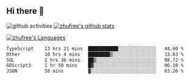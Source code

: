 ## Hi there 👋
![github activities](https://metrics.lecoq.io/zhufree?template=terminal)
[![zhufree's github stats](https://github-readme-stats.vercel.app/api?username=zhufree&show_icons=true&count_private=true)](https://github.com/anuraghazra/github-readme-stats)

[![zhufree's Languages](https://github-readme-stats.vercel.app/api/top-langs/?username=zhufree&layout=compact&langs_count=10)](https://github.com/anuraghazra/github-readme-stats)
<!--START_SECTION:waka-->

```txt
TypeScript    13 hrs 21 mins  ███████████░░░░░░░░░░░░░░   44.60 %
Other         10 hrs 4 mins   ████████▒░░░░░░░░░░░░░░░░   33.63 %
SQL           2 hrs 36 mins   ██▒░░░░░░░░░░░░░░░░░░░░░░   08.72 %
GDScript3     1 hr 50 mins    █▓░░░░░░░░░░░░░░░░░░░░░░░   06.18 %
JSON          58 mins         ▓░░░░░░░░░░░░░░░░░░░░░░░░   03.26 %
```

<!--END_SECTION:waka-->

<!--
**zhufree/zhufree** is a ✨ _special_ ✨ repository because its `README.md` (this file) appears on your GitHub profile.

Here are some ideas to get you started:

- 🔭 I’m currently working on ...
- 🌱 I’m currently learning ...
- 👯 I’m looking to collaborate on ...
- 🤔 I’m looking for help with ...
- 💬 Ask me about ...
- 📫 How to reach me: ...
- 😄 Pronouns: ...
- ⚡ Fun fact: ...
-->
